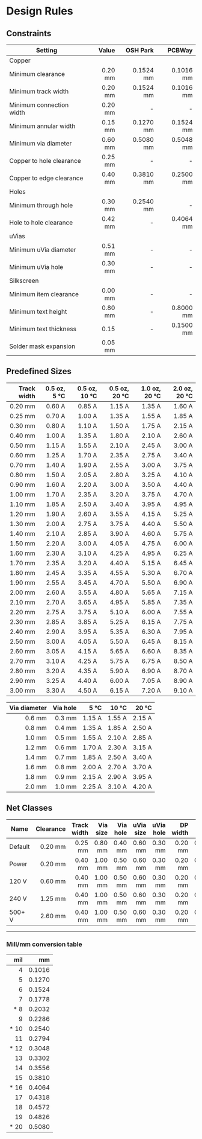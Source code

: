 # Design Rules

## Constraints

| Setting                    | Value   | OSH Park  | PCBWay    |
|----------------------------|--------:|----------:|----------:|
| Copper                     |         |           |           |
|   Minimum clearance        | 0.20 mm | 0.1524 mm | 0.1016 mm |
|   Minimum track width      | 0.20 mm | 0.1524 mm | 0.1016 mm |
|   Minimum connection width | 0.20 mm |      -    |      -    |
|   Minimum annular width    | 0.15 mm | 0.1270 mm | 0.1524 mm |
|   Minimum via diameter     | 0.60 mm | 0.5080 mm | 0.5048 mm |
|   Copper to hole clearance | 0.25 mm |      -    |      -    |
|   Copper to edge clearance | 0.40 mm | 0.3810 mm | 0.2500 mm |
| Holes                      |         |           |           |
|   Minimum through hole     | 0.30 mm | 0.2540 mm |      -    |
|   Hole to hole clearance   | 0.42 mm |      -    | 0.4064 mm |
| uVias                      |         |           |           |
|   Minimum uVia diameter    | 0.51 mm |      -    |      -    |
|   Minimum uVia hole        | 0.30 mm |      -    |      -    |
| Silkscreen                 |         |           |           |
|   Minimum item clearance   | 0.00 mm |      -    |      -    |
|   Minimum text height      | 0.80 mm |      -    | 0.8000 mm |
|   Minimum text thickness   | 0.15    |      -    | 0.1500 mm |
| Solder mask expansion      | 0.05 mm |           |           |


## Predefined Sizes

| Track width | 0.5 oz, 5 °C | 0.5 oz, 10 °C | 0.5 oz, 20 °C | 1.0 oz, 20 °C | 2.0 oz, 20 °C |
|------------:|-------------:|--------------:|--------------:|--------------:|--------------:|
|     0.20 mm |       0.60 A |        0.85 A |        1.15 A |        1.35 A |        1.60 A |
|     0.25 mm |       0.70 A |        1.00 A |        1.35 A |        1.55 A |        1.85 A |
|     0.30 mm |       0.80 A |        1.10 A |        1.50 A |        1.75 A |        2.15 A |
|     0.40 mm |       1.00 A |        1.35 A |        1.80 A |        2.10 A |        2.60 A |
|     0.50 mm |       1.15 A |        1.55 A |        2.10 A |        2.45 A |        3.00 A |
|     0.60 mm |       1.25 A |        1.70 A |        2.35 A |        2.75 A |        3.40 A |
|     0.70 mm |       1.40 A |        1.90 A |        2.55 A |        3.00 A |        3.75 A |
|     0.80 mm |       1.50 A |        2.05 A |        2.80 A |        3.25 A |        4.10 A |
|     0.90 mm |       1.60 A |        2.20 A |        3.00 A |        3.50 A |        4.40 A |
|     1.00 mm |       1.70 A |        2.35 A |        3.20 A |        3.75 A |        4.70 A |
|     1.10 mm |       1.85 A |        2.50 A |        3.40 A |        3.95 A |        4.95 A |
|     1.20 mm |       1.90 A |        2.60 A |        3.55 A |        4.15 A |        5.25 A |
|     1.30 mm |       2.00 A |        2.75 A |        3.75 A |        4.40 A |        5.50 A |
|     1.40 mm |       2.10 A |        2.85 A |        3.90 A |        4.60 A |        5.75 A |
|     1.50 mm |       2.20 A |        3.00 A |        4.05 A |        4.75 A |        6.00 A |
|     1.60 mm |       2.30 A |        3.10 A |        4.25 A |        4.95 A |        6.25 A |
|     1.70 mm |       2.35 A |        3.20 A |        4.40 A |        5.15 A |        6.45 A |
|     1.80 mm |       2.45 A |        3.35 A |        4.55 A |        5.30 A |        6.70 A |
|     1.90 mm |       2.55 A |        3.45 A |        4.70 A |        5.50 A |        6.90 A |
|     2.00 mm |       2.60 A |        3.55 A |        4.80 A |        5.65 A |        7.15 A |
|     2.10 mm |       2.70 A |        3.65 A |        4.95 A |        5.85 A |        7.35 A |
|     2.20 mm |       2.75 A |        3.75 A |        5.10 A |        6.00 A |        7.55 A |
|     2.30 mm |       2.85 A |        3.85 A |        5.25 A |        6.15 A |        7.75 A |
|     2.40 mm |       2.90 A |        3.95 A |        5.35 A |        6.30 A |        7.95 A |
|     2.50 mm |       3.00 A |        4.05 A |        5.50 A |        6.45 A |        8.15 A |
|     2.60 mm |       3.05 A |        4.15 A |        5.65 A |        6.60 A |        8.35 A |
|     2.70 mm |       3.10 A |        4.25 A |        5.75 A |        6.75 A |        8.50 A |
|     2.80 mm |       3.20 A |        4.35 A |        5.90 A |        6.90 A |        8.70 A |
|     2.90 mm |       3.25 A |        4.40 A |        6.00 A |        7.05 A |        8.90 A |
|     3.00 mm |       3.30 A |        4.50 A |        6.15 A |        7.20 A |        9.10 A |

| Via diameter | Via hole |   5 °C |  10 °C |  20 °C |
|-------------:|---------:|-------:|-------:|-------:|
|       0.6 mm |   0.3 mm | 1.15 A | 1.55 A | 2.15 A |
|       0.8 mm |   0.4 mm | 1.35 A | 1.85 A | 2.50 A |
|       1.0 mm |   0.5 mm | 1.55 A | 2.10 A | 2.85 A |
|       1.2 mm |   0.6 mm | 1.70 A | 2.30 A | 3.15 A |
|       1.4 mm |   0.7 mm | 1.85 A | 2.50 A | 3.40 A |
|       1.6 mm |   0.8 mm | 2.00 A | 2.70 A | 3.70 A |
|       1.8 mm |   0.9 mm | 2.15 A | 2.90 A | 3.95 A |
|       2.0 mm |   1.0 mm | 2.25 A | 3.10 A | 4.20 A |


## Net Classes

| Name     | Clearance | Track width | Via size | Via hole | uVia size | uVia hole | DP width |  DP gap |
|----------|----------:|------------:|---------:|---------:|----------:|----------:|---------:|--------:|
| Default  |   0.20 mm |     0.25 mm |  0.80 mm |  0.40 mm |   0.60 mm |   0.30 mm |  0.20 mm | 0.25 mm |
| Power    |   0.20 mm |     0.40 mm |  1.00 mm |  0.50 mm |   0.60 mm |   0.30 mm |  0.20 mm | 0.25 mm |
| 120 V    |   0.60 mm |     0.40 mm |  1.00 mm |  0.50 mm |   0.60 mm |   0.30 mm |  0.20 mm | 0.25 mm |
| 240 V    |   1.25 mm |     0.40 mm |  1.00 mm |  0.50 mm |   0.60 mm |   0.30 mm |  0.20 mm | 0.25 mm |
| 500+ V   |   2.60 mm |     0.40 mm |  1.00 mm |  0.50 mm |   0.60 mm |   0.30 mm |  0.20 mm | 0.25 mm |


---


### Mill/mm conversion table

|  mil |     mm |
|-----:|-------:|
|    4 | 0.1016 |
|    5 | 0.1270 |
|    6 | 0.1524 |
|    7 | 0.1778 |
| *  8 | 0.2032 |
|    9 | 0.2286 |
| * 10 | 0.2540 |
|   11 | 0.2794 |
| * 12 | 0.3048 |
|   13 | 0.3302 |
|   14 | 0.3556 |
|   15 | 0.3810 |
| * 16 | 0.4064 |
|   17 | 0.4318 |
|   18 | 0.4572 |
|   19 | 0.4826 |
| * 20 | 0.5080 |
